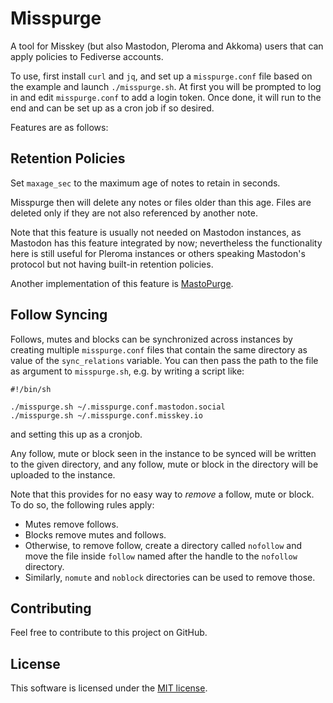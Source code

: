 # Misspurge

A tool for Misskey (but also Mastodon, Pleroma and Akkoma) users that
can apply policies to Fediverse accounts.

To use, first install `curl` and `jq`, and set up a `misspurge.conf`
file based on the example and launch `./misspurge.sh`. At first you will
be prompted to log in and edit `misspurge.conf` to add a login token.
Once done, it will run to the end and can be set up as a cron job if so
desired.

Features are as follows:

## Retention Policies

Set `maxage_sec` to the maximum age of notes to retain in seconds.

Misspurge then will delete any notes or files older than this age. Files
are deleted only if they are not also referenced by another note.

Note that this feature is usually not needed on Mastodon instances, as
Mastodon has this feature integrated by now; nevertheless the
functionality here is still useful for Pleroma instances or others
speaking Mastodon's protocol but not having built-in retention policies.

Another implementation of this feature is
[MastoPurge](https://github.com/ThomasLeister/mastopurge).

## Follow Syncing

Follows, mutes and blocks can be synchronized across instances by
creating multiple `misspurge.conf` files that contain the same directory
as value of the `sync_relations` variable. You can then pass the path to
the file as argument to `misspurge.sh`, e.g. by writing a script like:

    #!/bin/sh
    
    ./misspurge.sh ~/.misspurge.conf.mastodon.social
    ./misspurge.sh ~/.misspurge.conf.misskey.io

and setting this up as a cronjob.

Any follow, mute or block seen in the instance to be synced will be
written to the given directory, and any follow, mute or block in the
directory will be uploaded to the instance.

Note that this provides for no easy way to *remove* a follow, mute or
block. To do so, the following rules apply:

  - Mutes remove follows.
  - Blocks remove mutes and follows.
  - Otherwise, to remove follow, create a directory called `nofollow`
    and move the file inside `follow` named after the handle to the
    `nofollow` directory.
  - Similarly, `nomute` and `noblock` directories can be used to remove
    those.

## Contributing

Feel free to contribute to this project on GitHub.

## License

This software is licensed under the [MIT license](LICENSE.txt).
